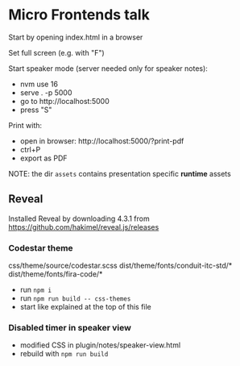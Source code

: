 # Micro Frontends talk

Start by opening index.html in a browser

Set full screen (e.g. with "F")

Start speaker mode (server needed only for speaker notes):

- nvm use 16
- serve . -p 5000
- go to http://localhost:5000
- press "S"

Print with:

- open in browser: http://localhost:5000/?print-pdf
- ctrl+P
- export as PDF

NOTE: the dir `assets` contains presentation specific **runtime** assets

## Reveal

Installed Reveal by downloading 4.3.1 from https://github.com/hakimel/reveal.js/releases

### Codestar theme

css/theme/source/codestar.scss
dist/theme/fonts/conduit-itc-std/*
dist/theme/fonts/fira-code/*

- run `npm i`
- run `npm run build -- css-themes`
- start like explained at the top of this file

### Disabled timer in speaker view

- modified CSS in plugin/notes/speaker-view.html
- rebuild with `npm run build`
